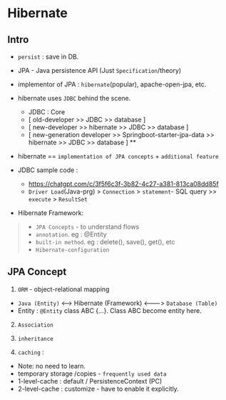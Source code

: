 # Hibernate

## Intro
- `persist` : save in DB.
- JPA - Java persistence API (Just `Specification`/theory)
- implementor of JPA : `hibernate`(popular), apache-open-jpa, etc.
- hibernate uses `JDBC` behind the scene.
  - JDBC : Core
  - [ old-developer            >>                                              JDBC >> database ]
  - [ new-developer            >>                                 hibernate >> JDBC >> database ]
  - [ new-generation developer >>  Springboot-starter-jpa-data >> hibernate >> JDBC >> database ] **
- hibernate  ==  `implementation of JPA concepts` +  `additional feature`
- JDBC sample code : 
  - https://chatgpt.com/c/3f5f6c3f-3b82-4c27-a381-813ca08dd85f
  - `Driver Load`(Java-prg) > `Connection` > `statement`- SQL query >> `execute` > `ResultSet`
  
- Hibernate Framework: 
>  - `JPA Concepts` - to understand flows
>  - `annotation`. eg : @Entity 
>  - `built-in method`. eg : delete(), save(), get(), etc
>  - `Hibernate-configuration`

## JPA Concept
1. `ORM`  - object-relational mapping
  - `Java (Entity)`  <--> Hibernate (Framework) <---> `Database (Table)`
  - Entity : `@Entity` class ABC {...}. Class ABC become entity here.

2. `Association`

3. `inheritance`

4. `caching` : 
- Note: no need to learn.
- temporary storage /copies - `frequently used data`
- 1-level-cache : default / PersistenceContext (PC)
- 2-level-cache : customize - have to enable it explicitly.

